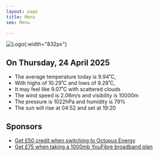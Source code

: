 ```yaml
---
layout: page
title: Menu
seo: Menu

---
```


![Logo](/images/logo.jpg){:width="832px"}

<!-- weather_marker starts -->
## On Thursday, 24 April 2025

- The average temperature today is 9.94˚C,
- With highs of 10.29˚C and lows of 9.28˚C,
- It may feel like 9.07˚C with scattered clouds
- The wind speed is 2.06m/s and visibility is 10000m
- The pressure is 1022hPa and humidity is 79%
- The sun will rise at 04:52 and set at 19:20

<!-- weather_marker ends -->

## Sponsors

- [Get £50 credit when switching to Octopus Energy](https://bit.ly/3oD1nnS)
- [Get £75 when taking a 1000mb YouFibre broadband plan](https://aklam.io/91zWhU?)
